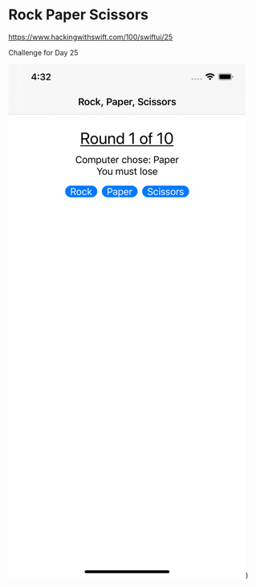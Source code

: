 # Rock Paper Scissors

https://www.hackingwithswift.com/100/swiftui/25

Challenge for Day 25

![ScreenShot](ScreenShots/ScreenShot.png?raw=true "ScreenShot"))
